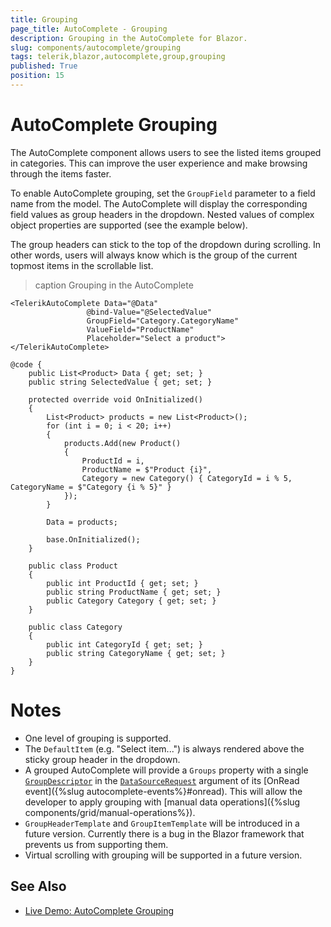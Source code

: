```yaml
---
title: Grouping
page_title: AutoComplete - Grouping
description: Grouping in the AutoComplete for Blazor.
slug: components/autocomplete/grouping
tags: telerik,blazor,autocomplete,group,grouping
published: True
position: 15
---
```


# AutoComplete Grouping

The AutoComplete component allows users to see the listed items grouped in categories. This can improve the user experience and make browsing through the items faster.

To enable AutoComplete grouping, set the `GroupField` parameter to a field name from the model. The AutoComplete will display the corresponding field values as group headers in the dropdown. Nested values of complex object properties are supported (see the example below).

The group headers can stick to the top of the dropdown during scrolling. In other words, users will always know which is the group of the current topmost items in the scrollable list.

>caption Grouping in the AutoComplete

````CSHTML
<TelerikAutoComplete Data="@Data"
                 @bind-Value="@SelectedValue"
                 GroupField="Category.CategoryName"
                 ValueField="ProductName"
                 Placeholder="Select a product">
</TelerikAutoComplete>

@code {
    public List<Product> Data { get; set; }
    public string SelectedValue { get; set; }

    protected override void OnInitialized()
    {
        List<Product> products = new List<Product>();
        for (int i = 0; i < 20; i++)
        {
            products.Add(new Product()
            {
                ProductId = i,
                ProductName = $"Product {i}",
                Category = new Category() { CategoryId = i % 5, CategoryName = $"Category {i % 5}" }
            });
        }

        Data = products;

        base.OnInitialized();
    }

    public class Product
    {
        public int ProductId { get; set; }
        public string ProductName { get; set; }
        public Category Category { get; set; }
    }

    public class Category
    {
        public int CategoryId { get; set; }
        public string CategoryName { get; set; }
    }
}
````

# Notes

* One level of grouping is supported.
* The `DefaultItem` (e.g. "Select item...") is always rendered above the sticky group header in the dropdown.
* A grouped AutoComplete will provide a `Groups` property with a single [`GroupDescriptor`](https://docs.telerik.com/blazor-ui/api/Telerik.DataSource.GroupDescriptor) in the [`DataSourceRequest`](https://docs.telerik.com/blazor-ui/api/Telerik.DataSource.DataSourceRequest) argument of its [OnRead event]({%slug autocomplete-events%}#onread). This will allow the developer to apply grouping with [manual data operations]({%slug components/grid/manual-operations%}).
* `GroupHeaderTemplate` and `GroupItemTemplate` will be introduced in a future version. Currently there is a bug in the Blazor framework that prevents us from supporting them.
* Virtual scrolling with grouping will be supported in a future version.

## See Also

  * [Live Demo: AutoComplete Grouping](https://demos.telerik.com/blazor-ui/autocomplete/grouping)
